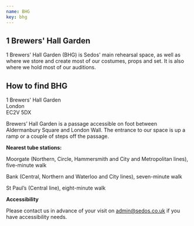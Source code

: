 ```yaml
---
name: BHG
key: bhg
---
```

## 1 Brewers' Hall Garden

1 Brewers' Hall Garden (BHG) is Sedos' main rehearsal space, as well as where we store and create most of our costumes, props and set. It is also where we hold most of our auditions.

## How to find BHG

1 Brewers' Hall Garden\
London\
EC2V 5DX

Brewers’ Hall Garden is a passage accessible on foot between Aldermanbury Square and London Wall. The entrance to our space is up a ramp or a couple of steps off the passage.

**Nearest tube stations:**

Moorgate (Northern, Circle, Hammersmith and City and Metropolitan lines), five-minute walk

Bank (Central, Northern and Waterloo and City lines), seven-minute walk

St Paul’s (Central line), eight-minute walk

**Accessibility**

Please contact us in advance of your visit on admin@sedos.co.uk if you have accessibility needs.
